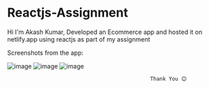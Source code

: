 # Reactjs-Assignment
Hi I'm Akash Kumar,
Developed an Ecommerce app and hosted it on netlify.app using reactjs as part of my assignment

Screenshots from the app:

![image](https://github.com/Akashk21/Reactjs-Assignment/assets/71625383/9231ed8f-cf3e-4590-9452-3ad29391a7ef)
![image](https://github.com/Akashk21/Reactjs-Assignment/assets/71625383/8e0bd0a0-5e93-4846-a765-e70ced193553)
![image](https://github.com/Akashk21/Reactjs-Assignment/assets/71625383/d9af347d-a5aa-4e43-8116-75423619f2be)

                                                  Thank You 😊

